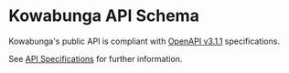 # Kowabunga API Schema

Kowabunga's public API is compliant with [OpenAPI v3.1.1](https://spec.openapis.org/oas/v3.1.1.html) specifications.

See [API Specifications](docs/markdown/README.md) for further information.
